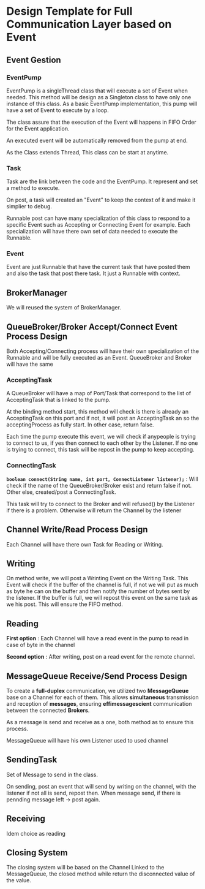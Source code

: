 # Design Template for Full Communication Layer based on Event

## Event Gestion

### EventPump

EventPump is a singleThread class that will execute a set of Event when needed.
This method will be design as a Singleton class to have only one instance of this class. 
As a basic EventPump implementation, this pump will have a set of Event to execute by a loop.

The class assure that the execution of the Event will happens in FIFO Order for the Event application.

An executed event will be automatically removed from the pump at end.

As the Class extends Thread, This class can be start at anytime.

### Task

Task are the link between the code and the EventPump. It represent and set a method to execute.

On post, a task will created an "Event" to keep the context of it and make it simplier to debug.

Runnable post can have many specialization of this class to respond to a specific Event such as Accepting or Connecting Event for example.
Each specialization will have there own set of data needed to execute the Runnable.

### Event 

Event are just Runnable that have the current task that have posted them and also the task that post there task.
It just a Runnable with context.

## BrokerManager

We will reused the system of BrokerManager.

## QueueBroker/Broker Accept/Connect Event Process Design

Both Accepting/Connecting process will have their own specialization of the Runnable and will be fully executed as an Event.
QueueBroker and Broker will have the same 

### AcceptingTask

A QueueBroker will have a map of Port/Task that correspond to the list of AcceptingTask that is linked to the pump.

At the binding method start, this method will check is there is already an AcceptingTask on this port and if not, it will post an AcceptingTask an so the acceptingProcess as fully start. In other case, return false. 

Each time the pump execute this event, we will check if anypeople is trying to connect to us, if yes then connect to each other by the Listener. If no one is trying to connect, this task will be repost in the pump to keep accepting.

### ConnectingTask

**`boolean connect(String name, int port, ConnectListener listener);`** : Will check if the name of the QueueBroker/Broker exist and return false if not. Other else, created/post a ConnectingTask.

This task will try to connect to the Broker and will refused() by the Listener if there is a problem. Otherwise will return the Channel by the listener

## Channel Write/Read Process Design

Each Channel will have there own Task for Reading or Writing.

## Writing

On method write, we will post a Wrinting Event on the Writing Task. This Event will check if the buffer of the channel is full, if not we will put as much as byte he can on the buffer and then notify the number of bytes sent by the listener.
If the buffer is full, we will repost this event on the same task as we his post. This will ensure the FIFO method.

## Reading 

**First option** : Each Channel will have a read event in the pump to read in case of byte in the channel 

**Second option** : After writing, post on a read event for the remote channel.

## MessageQueue Receive/Send Process Design

To create a **full-duplex** communication, we utilized two **MessageQueue** base on a Channel for each of them. This allows **simultaneous** transmission and reception of **messages**, ensuring **effimessagescient** communication between the connected **Brokers**.

As a message is send and receive as a one, both method as to ensure this process.

MessageQueue will have his own Listener used to used channel 

## SendingTask

Set of Message to send in the class.

On sending, post an event that will send by writing on the channel, with the listener if not all is send, repost then.
When message send, if there is pennding message left -> post again.

## Receiving

Idem choice as reading  

## Closing System

The closing system will be based on the Channel Linked to the MessageQueue, the closed method while return the disconnected value of the value.